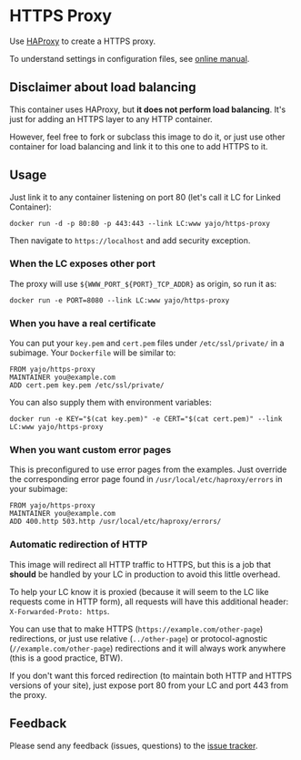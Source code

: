 # HTTPS Proxy

Use [HAProxy][] to create a HTTPS proxy.

To understand settings in configuration files, see
[online manual](https://cbonte.github.io/haproxy-dconv/).

## Disclaimer about load balancing

This container uses HAProxy, but **it does not perform load balancing**.
It's just for adding an HTTPS layer to any HTTP container.

However, feel free to fork or subclass this image to do it, or just use other
container for load balancing and link it to this one to add HTTPS to it.

## Usage

Just link it to any container listening on port 80
(let's call it LC for Linked Container):

    docker run -d -p 80:80 -p 443:443 --link LC:www yajo/https-proxy

Then navigate to `https://localhost` and add security exception.

### When the LC exposes other port

The proxy will use `${WWW_PORT_${PORT}_TCP_ADDR}` as origin, so run it as:

    docker run -e PORT=8080 --link LC:www yajo/https-proxy

### When you have a real certificate

You can put your `key.pem` and `cert.pem` files under `/etc/ssl/private/`
in a subimage. Your `Dockerfile` will be similar to:

    FROM yajo/https-proxy
    MAINTAINER you@example.com
    ADD cert.pem key.pem /etc/ssl/private/

You can also supply them with environment variables:

    docker run -e KEY="$(cat key.pem)" -e CERT="$(cat cert.pem)" --link LC:www yajo/https-proxy

### When you want custom error pages

This is preconfigured to use error pages from the examples. Just override the
corresponding error page found in `/usr/local/etc/haproxy/errors` in your
subimage:

    FROM yajo/https-proxy
    MAINTAINER you@example.com
    ADD 400.http 503.http /usr/local/etc/haproxy/errors/

### Automatic redirection of HTTP

This image will redirect all HTTP traffic to HTTPS, but this is a job that
**should** be handled by your LC in production to avoid this little overhead.

To help your LC know it is proxied (because it will seem to the LC like
requests come in HTTP form), all requests will have this additional
header: `X-Forwarded-Proto: https`.

You can use that to make HTTPS (`https://example.com/other-page`)
redirections, or just use relative (`../other-page`) or protocol-agnostic
(`//example.com/other-page`) redirections and it will always work
anywhere (this is a good practice, BTW).

If you don't want this forced redirection (to maintain both HTTP and HTTPS
versions of your site), just expose port 80 from your LC and port 443
from the proxy.

## Feedback

Please send any feedback (issues, questions) to the [issue tracker][].

[HAProxy]: http://www.haproxy.org/
[issue tracker]: https://bitbucket.org/yajo/docker-https-proxy/issues
